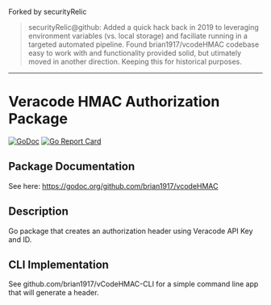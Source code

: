 Forked by securityRelic

> securityRelic@github: Added a quick hack back in 2019 to leveraging environment variables (vs. local storage) and faciliate running in a targeted automated pipeline. Found brian1917/vcodeHMAC codebase easy to work with and functionality provided solid, but utimately moved in another direction. Keeping this for historical purposes.

---

# Veracode HMAC Authorization Package
[![GoDoc](https://godoc.org/github.com/brian1917/vcodeHMAC?status.svg)](https://godoc.org/github.com/brian1917/vcodeHMAC)
[![Go Report Card](https://goreportcard.com/badge/github.com/brian1917/vcodeHMAC)](https://goreportcard.com/report/github.com/brian1917/vcodeHMAC)

## Package Documentation
See here: https://godoc.org/github.com/brian1917/vcodeHMAC

## Description
Go package that creates an authorization header using Veracode API Key and ID.

## CLI Implementation
See github.com/brian1917/vCodeHMAC-CLI for a simple command line app that will generate
a header.

